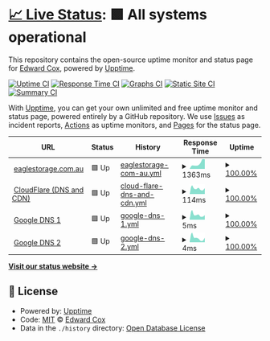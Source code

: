 # [📈 Live Status](https://eaglestorage.siteauditpro.com.au): <!--live status--> **🟩 All systems operational**

This repository contains the open-source uptime monitor and status page for [Edward Cox](https://eaglestorage.siteauditpro.com.au), powered by [Upptime](https://github.com/upptime/upptime).

[![Uptime CI](https://github.com/edwardcox/eaglestorage/workflows/Uptime%20CI/badge.svg)](https://github.com/edwardcox/eaglestorage/actions?query=workflow%3A%22Uptime+CI%22)
[![Response Time CI](https://github.com/edwardcox/eaglestorage/workflows/Response%20Time%20CI/badge.svg)](https://github.com/edwardcox/eaglestorage/actions?query=workflow%3A%22Response+Time+CI%22)
[![Graphs CI](https://github.com/edwardcox/eaglestorage/workflows/Graphs%20CI/badge.svg)](https://github.com/edwardcox/eaglestorage/actions?query=workflow%3A%22Graphs+CI%22)
[![Static Site CI](https://github.com/edwardcox/eaglestorage/workflows/Static%20Site%20CI/badge.svg)](https://github.com/edwardcox/eaglestorage/actions?query=workflow%3A%22Static+Site+CI%22)
[![Summary CI](https://github.com/edwardcox/eaglestorage/workflows/Summary%20CI/badge.svg)](https://github.com/edwardcox/eaglestorage/actions?query=workflow%3A%22Summary+CI%22)

With [Upptime](https://upptime.js.org), you can get your own unlimited and free uptime monitor and status page, powered entirely by a GitHub repository. We use [Issues](https://github.com/edwardcox/eaglestorage/issues) as incident reports, [Actions](https://github.com/edwardcox/eaglestorage/actions) as uptime monitors, and [Pages](https://eaglestorage.siteauditpro.com.au) for the status page.

<!--start: status pages-->
<!-- This summary is generated by Upptime (https://github.com/upptime/upptime) -->
<!-- Do not edit this manually, your changes will be overwritten -->
<!-- prettier-ignore -->
| URL | Status | History | Response Time | Uptime |
| --- | ------ | ------- | ------------- | ------ |
| <img alt="" src="https://eaglestorage.com.au/wp-content/uploads/2021/05/eaglelogoTRANS.png" height="13"> [eaglestorage.com.au](https://eaglestorage.com.au) | 🟩 Up | [eaglestorage-com-au.yml](https://github.com/edwardcox/eaglestorage/commits/HEAD/history/eaglestorage-com-au.yml) | <details><summary><img alt="Response time graph" src="./graphs/eaglestorage-com-au/response-time-week.png" height="20"> 1363ms</summary><br><a href="https://eaglestorage.sitestatus.pro/history/eaglestorage-com-au"><img alt="Response time 819" src="https://img.shields.io/endpoint?url=https%3A%2F%2Fraw.githubusercontent.com%2Fedwardcox%2Feaglestorage%2FHEAD%2Fapi%2Feaglestorage-com-au%2Fresponse-time.json"></a><br><a href="https://eaglestorage.sitestatus.pro/history/eaglestorage-com-au"><img alt="24-hour response time 829" src="https://img.shields.io/endpoint?url=https%3A%2F%2Fraw.githubusercontent.com%2Fedwardcox%2Feaglestorage%2FHEAD%2Fapi%2Feaglestorage-com-au%2Fresponse-time-day.json"></a><br><a href="https://eaglestorage.sitestatus.pro/history/eaglestorage-com-au"><img alt="7-day response time 1363" src="https://img.shields.io/endpoint?url=https%3A%2F%2Fraw.githubusercontent.com%2Fedwardcox%2Feaglestorage%2FHEAD%2Fapi%2Feaglestorage-com-au%2Fresponse-time-week.json"></a><br><a href="https://eaglestorage.sitestatus.pro/history/eaglestorage-com-au"><img alt="30-day response time 1476" src="https://img.shields.io/endpoint?url=https%3A%2F%2Fraw.githubusercontent.com%2Fedwardcox%2Feaglestorage%2FHEAD%2Fapi%2Feaglestorage-com-au%2Fresponse-time-month.json"></a><br><a href="https://eaglestorage.sitestatus.pro/history/eaglestorage-com-au"><img alt="1-year response time 819" src="https://img.shields.io/endpoint?url=https%3A%2F%2Fraw.githubusercontent.com%2Fedwardcox%2Feaglestorage%2FHEAD%2Fapi%2Feaglestorage-com-au%2Fresponse-time-year.json"></a></details> | <details><summary><a href="https://eaglestorage.sitestatus.pro/history/eaglestorage-com-au">100.00%</a></summary><a href="https://eaglestorage.sitestatus.pro/history/eaglestorage-com-au"><img alt="All-time uptime 99.90%" src="https://img.shields.io/endpoint?url=https%3A%2F%2Fraw.githubusercontent.com%2Fedwardcox%2Feaglestorage%2FHEAD%2Fapi%2Feaglestorage-com-au%2Fuptime.json"></a><br><a href="https://eaglestorage.sitestatus.pro/history/eaglestorage-com-au"><img alt="24-hour uptime 100.00%" src="https://img.shields.io/endpoint?url=https%3A%2F%2Fraw.githubusercontent.com%2Fedwardcox%2Feaglestorage%2FHEAD%2Fapi%2Feaglestorage-com-au%2Fuptime-day.json"></a><br><a href="https://eaglestorage.sitestatus.pro/history/eaglestorage-com-au"><img alt="7-day uptime 100.00%" src="https://img.shields.io/endpoint?url=https%3A%2F%2Fraw.githubusercontent.com%2Fedwardcox%2Feaglestorage%2FHEAD%2Fapi%2Feaglestorage-com-au%2Fuptime-week.json"></a><br><a href="https://eaglestorage.sitestatus.pro/history/eaglestorage-com-au"><img alt="30-day uptime 100.00%" src="https://img.shields.io/endpoint?url=https%3A%2F%2Fraw.githubusercontent.com%2Fedwardcox%2Feaglestorage%2FHEAD%2Fapi%2Feaglestorage-com-au%2Fuptime-month.json"></a><br><a href="https://eaglestorage.sitestatus.pro/history/eaglestorage-com-au"><img alt="1-year uptime 99.90%" src="https://img.shields.io/endpoint?url=https%3A%2F%2Fraw.githubusercontent.com%2Fedwardcox%2Feaglestorage%2FHEAD%2Fapi%2Feaglestorage-com-au%2Fuptime-year.json"></a></details>
| <img alt="" src="https://download.logo.wine/logo/Cloudflare/Cloudflare-Logo.wine.png" height="13"> [CloudFlare (DNS and CDN)](https://cloudflare.com) | 🟩 Up | [cloud-flare-dns-and-cdn.yml](https://github.com/edwardcox/eaglestorage/commits/HEAD/history/cloud-flare-dns-and-cdn.yml) | <details><summary><img alt="Response time graph" src="./graphs/cloud-flare-dns-and-cdn/response-time-week.png" height="20"> 114ms</summary><br><a href="https://eaglestorage.sitestatus.pro/history/cloud-flare-dns-and-cdn"><img alt="Response time 170" src="https://img.shields.io/endpoint?url=https%3A%2F%2Fraw.githubusercontent.com%2Fedwardcox%2Feaglestorage%2FHEAD%2Fapi%2Fcloud-flare-dns-and-cdn%2Fresponse-time.json"></a><br><a href="https://eaglestorage.sitestatus.pro/history/cloud-flare-dns-and-cdn"><img alt="24-hour response time 72" src="https://img.shields.io/endpoint?url=https%3A%2F%2Fraw.githubusercontent.com%2Fedwardcox%2Feaglestorage%2FHEAD%2Fapi%2Fcloud-flare-dns-and-cdn%2Fresponse-time-day.json"></a><br><a href="https://eaglestorage.sitestatus.pro/history/cloud-flare-dns-and-cdn"><img alt="7-day response time 114" src="https://img.shields.io/endpoint?url=https%3A%2F%2Fraw.githubusercontent.com%2Fedwardcox%2Feaglestorage%2FHEAD%2Fapi%2Fcloud-flare-dns-and-cdn%2Fresponse-time-week.json"></a><br><a href="https://eaglestorage.sitestatus.pro/history/cloud-flare-dns-and-cdn"><img alt="30-day response time 122" src="https://img.shields.io/endpoint?url=https%3A%2F%2Fraw.githubusercontent.com%2Fedwardcox%2Feaglestorage%2FHEAD%2Fapi%2Fcloud-flare-dns-and-cdn%2Fresponse-time-month.json"></a><br><a href="https://eaglestorage.sitestatus.pro/history/cloud-flare-dns-and-cdn"><img alt="1-year response time 170" src="https://img.shields.io/endpoint?url=https%3A%2F%2Fraw.githubusercontent.com%2Fedwardcox%2Feaglestorage%2FHEAD%2Fapi%2Fcloud-flare-dns-and-cdn%2Fresponse-time-year.json"></a></details> | <details><summary><a href="https://eaglestorage.sitestatus.pro/history/cloud-flare-dns-and-cdn">100.00%</a></summary><a href="https://eaglestorage.sitestatus.pro/history/cloud-flare-dns-and-cdn"><img alt="All-time uptime 99.99%" src="https://img.shields.io/endpoint?url=https%3A%2F%2Fraw.githubusercontent.com%2Fedwardcox%2Feaglestorage%2FHEAD%2Fapi%2Fcloud-flare-dns-and-cdn%2Fuptime.json"></a><br><a href="https://eaglestorage.sitestatus.pro/history/cloud-flare-dns-and-cdn"><img alt="24-hour uptime 100.00%" src="https://img.shields.io/endpoint?url=https%3A%2F%2Fraw.githubusercontent.com%2Fedwardcox%2Feaglestorage%2FHEAD%2Fapi%2Fcloud-flare-dns-and-cdn%2Fuptime-day.json"></a><br><a href="https://eaglestorage.sitestatus.pro/history/cloud-flare-dns-and-cdn"><img alt="7-day uptime 100.00%" src="https://img.shields.io/endpoint?url=https%3A%2F%2Fraw.githubusercontent.com%2Fedwardcox%2Feaglestorage%2FHEAD%2Fapi%2Fcloud-flare-dns-and-cdn%2Fuptime-week.json"></a><br><a href="https://eaglestorage.sitestatus.pro/history/cloud-flare-dns-and-cdn"><img alt="30-day uptime 100.00%" src="https://img.shields.io/endpoint?url=https%3A%2F%2Fraw.githubusercontent.com%2Fedwardcox%2Feaglestorage%2FHEAD%2Fapi%2Fcloud-flare-dns-and-cdn%2Fuptime-month.json"></a><br><a href="https://eaglestorage.sitestatus.pro/history/cloud-flare-dns-and-cdn"><img alt="1-year uptime 99.99%" src="https://img.shields.io/endpoint?url=https%3A%2F%2Fraw.githubusercontent.com%2Fedwardcox%2Feaglestorage%2FHEAD%2Fapi%2Fcloud-flare-dns-and-cdn%2Fuptime-year.json"></a></details>
| <img alt="" src="https://upload.wikimedia.org/wikipedia/commons/thumb/5/53/Google_%22G%22_Logo.svg/800px-Google_%22G%22_Logo.svg.png" height="13"> [Google DNS 1](8.8.4.4) | 🟩 Up | [google-dns-1.yml](https://github.com/edwardcox/eaglestorage/commits/HEAD/history/google-dns-1.yml) | <details><summary><img alt="Response time graph" src="./graphs/google-dns-1/response-time-week.png" height="20"> 5ms</summary><br><a href="https://eaglestorage.sitestatus.pro/history/google-dns-1"><img alt="Response time 8" src="https://img.shields.io/endpoint?url=https%3A%2F%2Fraw.githubusercontent.com%2Fedwardcox%2Feaglestorage%2FHEAD%2Fapi%2Fgoogle-dns-1%2Fresponse-time.json"></a><br><a href="https://eaglestorage.sitestatus.pro/history/google-dns-1"><img alt="24-hour response time 5" src="https://img.shields.io/endpoint?url=https%3A%2F%2Fraw.githubusercontent.com%2Fedwardcox%2Feaglestorage%2FHEAD%2Fapi%2Fgoogle-dns-1%2Fresponse-time-day.json"></a><br><a href="https://eaglestorage.sitestatus.pro/history/google-dns-1"><img alt="7-day response time 5" src="https://img.shields.io/endpoint?url=https%3A%2F%2Fraw.githubusercontent.com%2Fedwardcox%2Feaglestorage%2FHEAD%2Fapi%2Fgoogle-dns-1%2Fresponse-time-week.json"></a><br><a href="https://eaglestorage.sitestatus.pro/history/google-dns-1"><img alt="30-day response time 6" src="https://img.shields.io/endpoint?url=https%3A%2F%2Fraw.githubusercontent.com%2Fedwardcox%2Feaglestorage%2FHEAD%2Fapi%2Fgoogle-dns-1%2Fresponse-time-month.json"></a><br><a href="https://eaglestorage.sitestatus.pro/history/google-dns-1"><img alt="1-year response time 8" src="https://img.shields.io/endpoint?url=https%3A%2F%2Fraw.githubusercontent.com%2Fedwardcox%2Feaglestorage%2FHEAD%2Fapi%2Fgoogle-dns-1%2Fresponse-time-year.json"></a></details> | <details><summary><a href="https://eaglestorage.sitestatus.pro/history/google-dns-1">100.00%</a></summary><a href="https://eaglestorage.sitestatus.pro/history/google-dns-1"><img alt="All-time uptime 100.00%" src="https://img.shields.io/endpoint?url=https%3A%2F%2Fraw.githubusercontent.com%2Fedwardcox%2Feaglestorage%2FHEAD%2Fapi%2Fgoogle-dns-1%2Fuptime.json"></a><br><a href="https://eaglestorage.sitestatus.pro/history/google-dns-1"><img alt="24-hour uptime 100.00%" src="https://img.shields.io/endpoint?url=https%3A%2F%2Fraw.githubusercontent.com%2Fedwardcox%2Feaglestorage%2FHEAD%2Fapi%2Fgoogle-dns-1%2Fuptime-day.json"></a><br><a href="https://eaglestorage.sitestatus.pro/history/google-dns-1"><img alt="7-day uptime 100.00%" src="https://img.shields.io/endpoint?url=https%3A%2F%2Fraw.githubusercontent.com%2Fedwardcox%2Feaglestorage%2FHEAD%2Fapi%2Fgoogle-dns-1%2Fuptime-week.json"></a><br><a href="https://eaglestorage.sitestatus.pro/history/google-dns-1"><img alt="30-day uptime 100.00%" src="https://img.shields.io/endpoint?url=https%3A%2F%2Fraw.githubusercontent.com%2Fedwardcox%2Feaglestorage%2FHEAD%2Fapi%2Fgoogle-dns-1%2Fuptime-month.json"></a><br><a href="https://eaglestorage.sitestatus.pro/history/google-dns-1"><img alt="1-year uptime 100.00%" src="https://img.shields.io/endpoint?url=https%3A%2F%2Fraw.githubusercontent.com%2Fedwardcox%2Feaglestorage%2FHEAD%2Fapi%2Fgoogle-dns-1%2Fuptime-year.json"></a></details>
| <img alt="" src="https://upload.wikimedia.org/wikipedia/commons/thumb/5/53/Google_%22G%22_Logo.svg/800px-Google_%22G%22_Logo.svg.png" height="13"> [Google DNS 2](8.8.8.8) | 🟩 Up | [google-dns-2.yml](https://github.com/edwardcox/eaglestorage/commits/HEAD/history/google-dns-2.yml) | <details><summary><img alt="Response time graph" src="./graphs/google-dns-2/response-time-week.png" height="20"> 4ms</summary><br><a href="https://eaglestorage.sitestatus.pro/history/google-dns-2"><img alt="Response time 7" src="https://img.shields.io/endpoint?url=https%3A%2F%2Fraw.githubusercontent.com%2Fedwardcox%2Feaglestorage%2FHEAD%2Fapi%2Fgoogle-dns-2%2Fresponse-time.json"></a><br><a href="https://eaglestorage.sitestatus.pro/history/google-dns-2"><img alt="24-hour response time 1" src="https://img.shields.io/endpoint?url=https%3A%2F%2Fraw.githubusercontent.com%2Fedwardcox%2Feaglestorage%2FHEAD%2Fapi%2Fgoogle-dns-2%2Fresponse-time-day.json"></a><br><a href="https://eaglestorage.sitestatus.pro/history/google-dns-2"><img alt="7-day response time 4" src="https://img.shields.io/endpoint?url=https%3A%2F%2Fraw.githubusercontent.com%2Fedwardcox%2Feaglestorage%2FHEAD%2Fapi%2Fgoogle-dns-2%2Fresponse-time-week.json"></a><br><a href="https://eaglestorage.sitestatus.pro/history/google-dns-2"><img alt="30-day response time 5" src="https://img.shields.io/endpoint?url=https%3A%2F%2Fraw.githubusercontent.com%2Fedwardcox%2Feaglestorage%2FHEAD%2Fapi%2Fgoogle-dns-2%2Fresponse-time-month.json"></a><br><a href="https://eaglestorage.sitestatus.pro/history/google-dns-2"><img alt="1-year response time 7" src="https://img.shields.io/endpoint?url=https%3A%2F%2Fraw.githubusercontent.com%2Fedwardcox%2Feaglestorage%2FHEAD%2Fapi%2Fgoogle-dns-2%2Fresponse-time-year.json"></a></details> | <details><summary><a href="https://eaglestorage.sitestatus.pro/history/google-dns-2">100.00%</a></summary><a href="https://eaglestorage.sitestatus.pro/history/google-dns-2"><img alt="All-time uptime 100.00%" src="https://img.shields.io/endpoint?url=https%3A%2F%2Fraw.githubusercontent.com%2Fedwardcox%2Feaglestorage%2FHEAD%2Fapi%2Fgoogle-dns-2%2Fuptime.json"></a><br><a href="https://eaglestorage.sitestatus.pro/history/google-dns-2"><img alt="24-hour uptime 100.00%" src="https://img.shields.io/endpoint?url=https%3A%2F%2Fraw.githubusercontent.com%2Fedwardcox%2Feaglestorage%2FHEAD%2Fapi%2Fgoogle-dns-2%2Fuptime-day.json"></a><br><a href="https://eaglestorage.sitestatus.pro/history/google-dns-2"><img alt="7-day uptime 100.00%" src="https://img.shields.io/endpoint?url=https%3A%2F%2Fraw.githubusercontent.com%2Fedwardcox%2Feaglestorage%2FHEAD%2Fapi%2Fgoogle-dns-2%2Fuptime-week.json"></a><br><a href="https://eaglestorage.sitestatus.pro/history/google-dns-2"><img alt="30-day uptime 100.00%" src="https://img.shields.io/endpoint?url=https%3A%2F%2Fraw.githubusercontent.com%2Fedwardcox%2Feaglestorage%2FHEAD%2Fapi%2Fgoogle-dns-2%2Fuptime-month.json"></a><br><a href="https://eaglestorage.sitestatus.pro/history/google-dns-2"><img alt="1-year uptime 100.00%" src="https://img.shields.io/endpoint?url=https%3A%2F%2Fraw.githubusercontent.com%2Fedwardcox%2Feaglestorage%2FHEAD%2Fapi%2Fgoogle-dns-2%2Fuptime-year.json"></a></details>

<!--end: status pages-->

[**Visit our status website →**](https://eaglestorage.siteauditpro.com.au)

## 📄 License

- Powered by: [Upptime](https://github.com/upptime/upptime)
- Code: [MIT](./LICENSE) © [Edward Cox](https://eaglestorage.siteauditpro.com.au)
- Data in the `./history` directory: [Open Database License](https://opendatacommons.org/licenses/odbl/1-0/)
